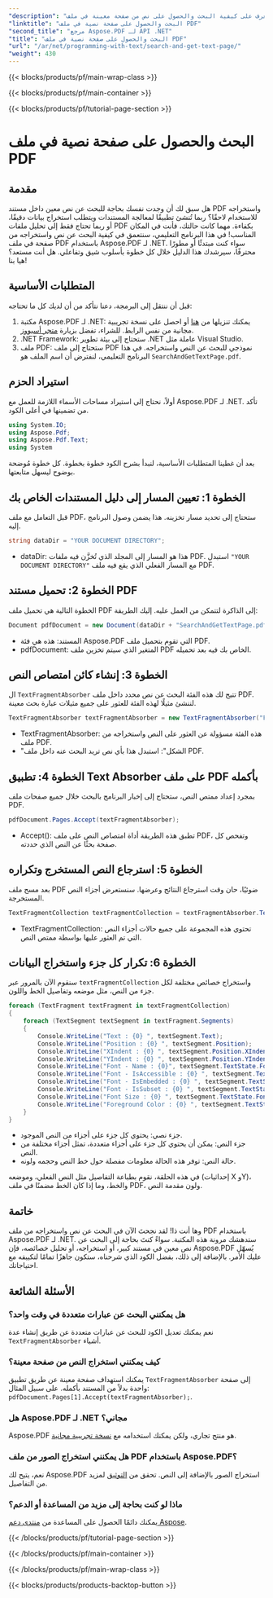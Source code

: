 ```yaml
---
"description": "تعرف على كيفية البحث والحصول على نص من صفحة معينة في ملف PDF باستخدام Aspose.PDF لـ .NET."
"linktitle": "البحث والحصول على صفحة نصية في ملف PDF"
"second_title": "مرجع Aspose.PDF لـ API .NET"
"title": "البحث والحصول على صفحة نصية في ملف PDF"
"url": "/ar/net/programming-with-text/search-and-get-text-page/"
"weight": 430
---
```


{{< blocks/products/pf/main-wrap-class >}}

{{< blocks/products/pf/main-container >}}

{{< blocks/products/pf/tutorial-page-section >}}

# البحث والحصول على صفحة نصية في ملف PDF

## مقدمة

هل سبق لك أن وجدت نفسك بحاجة للبحث عن نص معين داخل مستند PDF واستخراجه للاستخدام لاحقًا؟ ربما تُنشئ تطبيقًا لمعالجة المستندات ويتطلب استخراج بيانات دقيقًا، أو ربما تحتاج فقط إلى تحليل ملفات PDF بكفاءة. مهما كانت حالتك، فأنت في المكان المناسب! في هذا البرنامج التعليمي، سنتعمق في كيفية البحث عن نص واستخراجه من صفحة في ملف PDF باستخدام Aspose.PDF لـ .NET. سواء كنت مبتدئًا أو مطورًا محترفًا، سيرشدك هذا الدليل خلال كل خطوة بأسلوب شيق وتفاعلي. هل أنت مستعد؟ هيا بنا!

## المتطلبات الأساسية

قبل أن ننتقل إلى البرمجة، دعنا نتأكد من أن لديك كل ما تحتاجه:

1. مكتبة Aspose.PDF لـ .NET: يمكنك تنزيلها من [هنا](https://releases.aspose.com/pdf/net/) أو احصل على نسخة تجريبية مجانية من نفس الرابط. للشراء، تفضل بزيارة [متجر أسبووز](https://purchase.aspose.com/buy).
2. .NET Framework: ستحتاج إلى بيئة تطوير .NET عاملة مثل Visual Studio.
3. ملف PDF: ستحتاج إلى ملف PDF نموذجي للبحث عن النص واستخراجه. في هذا البرنامج التعليمي، لنفترض أن اسم الملف هو `SearchAndGetTextPage.pdf`.

## استيراد الحزم

أولاً، نحتاج إلى استيراد مساحات الأسماء اللازمة للعمل مع Aspose.PDF لـ .NET. تأكد من تضمينها في أعلى الكود.

```csharp
using System.IO;
using Aspose.Pdf;
using Aspose.Pdf.Text;
using System
```

بعد أن غطينا المتطلبات الأساسية، لنبدأ بشرح الكود خطوة بخطوة. كل خطوة مُوضحة بوضوح ليسهل متابعتها.

## الخطوة 1: تعيين المسار إلى دليل المستندات الخاص بك

قبل التعامل مع ملف PDF، ستحتاج إلى تحديد مسار تخزينه. هذا يضمن وصول البرنامج إليه.

```csharp
string dataDir = "YOUR DOCUMENT DIRECTORY";
```

- dataDir: هذا هو المسار إلى المجلد الذي تُخزَّن فيه ملفات PDF. استبدل `"YOUR DOCUMENT DIRECTORY"` مع المسار الفعلي الذي يقع فيه ملف PDF.

## الخطوة 2: تحميل مستند PDF

الخطوة التالية هي تحميل ملف PDF إلى الذاكرة لتتمكن من العمل عليه. إليك الطريقة:

```csharp
Document pdfDocument = new Document(dataDir + "SearchAndGetTextPage.pdf");
```

- المستند: هذه هي فئة Aspose.PDF التي تقوم بتحميل ملف PDF.
- pdfDocument: المتغير الذي سيتم تخزين ملف PDF الخاص بك فيه بعد تحميله.

## الخطوة 3: إنشاء كائن امتصاص النص

ال `TextFragmentAbsorber` تتيح لك هذه الفئة البحث عن نص محدد داخل ملف PDF. لننشئ مثيلًا لهذه الفئة للعثور على جميع مثيلات عبارة بحث معينة.

```csharp
TextFragmentAbsorber textFragmentAbsorber = new TextFragmentAbsorber("Figure");
```

- TextFragmentAbsorber: هذه الفئة مسؤولة عن العثور على النص واستخراجه من ملف PDF.
- "الشكل": استبدل هذا بأي نص تريد البحث عنه داخل ملف PDF.

## الخطوة 4: تطبيق Text Absorber على ملف PDF بأكمله

بمجرد إعداد ممتص النص، ستحتاج إلى إخبار البرنامج بالبحث خلال جميع صفحات ملف PDF.

```csharp
pdfDocument.Pages.Accept(textFragmentAbsorber);
```

- Accept(): تطبق هذه الطريقة أداة امتصاص النص على ملف PDF، وتفحص كل صفحة بحثًا عن النص الذي حددته.

## الخطوة 5: استرجاع النص المستخرج وتكراره

بعد مسح ملف PDF ضوئيًا، حان وقت استرجاع النتائج وعرضها. سنستعرض أجزاء النص المستخرجة.

```csharp
TextFragmentCollection textFragmentCollection = textFragmentAbsorber.TextFragments;
```

- TextFragmentCollection: تحتوي هذه المجموعة على جميع حالات أجزاء النص التي تم العثور عليها بواسطة ممتص النص.

## الخطوة 6: تكرار كل جزء واستخراج البيانات

سنقوم الآن بالمرور عبر `textFragmentCollection` واستخراج خصائص مختلفة لكل جزء من النص، مثل موضعه وتفاصيل الخط واللون.

```csharp
foreach (TextFragment textFragment in textFragmentCollection)
{
	foreach (TextSegment textSegment in textFragment.Segments)
	{
		Console.WriteLine("Text : {0} ", textSegment.Text);
		Console.WriteLine("Position : {0} ", textSegment.Position);
		Console.WriteLine("XIndent : {0} ", textSegment.Position.XIndent);
		Console.WriteLine("YIndent : {0} ", textSegment.Position.YIndent);
		Console.WriteLine("Font - Name : {0}", textSegment.TextState.Font.FontName);
		Console.WriteLine("Font - IsAccessible : {0} ", textSegment.TextState.Font.IsAccessible);
		Console.WriteLine("Font - IsEmbedded : {0} ", textSegment.TextState.Font.IsEmbedded);
		Console.WriteLine("Font - IsSubset : {0} ", textSegment.TextState.Font.IsSubset);
		Console.WriteLine("Font Size : {0} ", textSegment.TextState.FontSize);
		Console.WriteLine("Foreground Color : {0} ", textSegment.TextState.ForegroundColor);
	}
}
```

- جزء نصي: يحتوي كل جزء على أجزاء من النص الموجود.
- جزء النص: يمكن أن يحتوي كل جزء على أجزاء متعددة، تمثل أجزاء مختلفة من النص.
- حالة النص: توفر هذه الحالة معلومات مفصلة حول خط النص وحجمه ولونه.

في هذه الحلقة، نقوم بطباعة التفاصيل مثل النص الفعلي، وموضعه (إحداثيات X وY)، والخط، وما إذا كان الخط مضمنًا في ملف PDF، ولون مقدمة النص.

## خاتمة

وها أنت ذا! لقد نجحتَ الآن في البحث عن نص واستخراجه من ملف PDF باستخدام Aspose.PDF لـ .NET. ستدهشك مرونة هذه المكتبة. سواءً كنتَ بحاجة إلى البحث عن نص معين في مستند كبير، أو استخراجه، أو تحليل خصائصه، فإن Aspose.PDF يُسهّل عليك الأمر. بالإضافة إلى ذلك، بفضل الكود الذي شرحناه، ستكون جاهزًا تمامًا لتكييفه مع احتياجاتك. 

## الأسئلة الشائعة

### هل يمكنني البحث عن عبارات متعددة في وقت واحد؟  
نعم يمكنك تعديل الكود للبحث عن عبارات متعددة عن طريق إنشاء عدة `TextFragmentAbsorber` أشياء.

### كيف يمكنني استخراج النص من صفحة معينة؟  
يمكنك استهداف صفحة معينة عن طريق تطبيق `TextFragmentAbsorber` إلى صفحة واحدة بدلاً من المستند بأكمله. على سبيل المثال: `pdfDocument.Pages[1].Accept(textFragmentAbsorber);`.

### هل Aspose.PDF لـ .NET مجاني؟  
Aspose.PDF هو منتج تجاري، ولكن يمكنك استخدامه مع [نسخة تجريبية مجانية](https://releases.aspose.com/).

### هل يمكنني استخراج الصور من ملف PDF باستخدام Aspose.PDF؟  
نعم، يتيح لك Aspose.PDF استخراج الصور بالإضافة إلى النص. تحقق من [التوثيق](https://reference.aspose.com/pdf/net/) لمزيد من التفاصيل.

### ماذا لو كنت بحاجة إلى مزيد من المساعدة أو الدعم؟  
يمكنك دائمًا الحصول على المساعدة من [منتدى دعم Aspose](https://forum.aspose.com/c/pdf/10).

{{< /blocks/products/pf/tutorial-page-section >}}

{{< /blocks/products/pf/main-container >}}

{{< /blocks/products/pf/main-wrap-class >}}

{{< blocks/products/products-backtop-button >}}